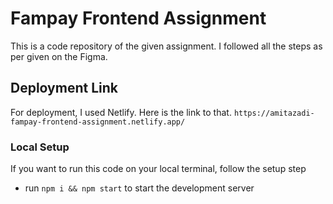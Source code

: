 # Fampay Frontend Assignment

This is a code repository of the given assignment. I followed all the steps as per given on the Figma. 

## Deployment Link

For deployment, I used Netlify. Here is the link to that.
`https://amitazadi-fampay-frontend-assignment.netlify.app/`

### Local Setup

If you want to run this code on your local terminal, follow the setup step

- run `npm i && npm start` to start the development server